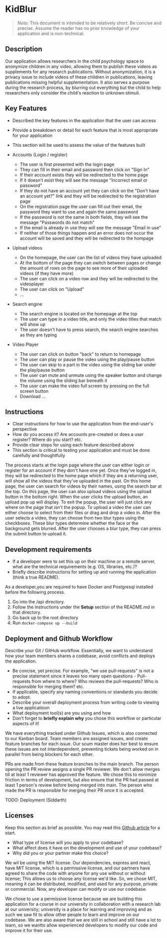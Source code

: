 # KidBlur

> _Note:_ This document is intended to be relatively short. Be concise and precise. Assume the reader has no prior knowledge of your application and is non-technical. 

## Description 

Our application allows researchers in the child psychology space to anonymize children in any video, allowing them to publish these videos as supplements for any research publications. Without anonymization, it is a privacy issue to include videos of these children in publications, leaving publications missing helpful supplementation. It also serves a purpose during the research process, by blurring out everything but the child to help researchers only consider the child's reaction to unknown stimuli.


## Key Features
 * Described the key features in the application that the user can access
 * Provide a breakdown or detail for each feature that is most appropriate for your application
 * This section will be used to assess the value of the features built

*  Accounts (Login / register)
    * The user is first presented with the login page
    * They can fill in their email and password then click on "Sign In"
    * If their account exists they will be redirected to the home page 
    * If it doesn't exist they will see the message "Incorrect email or password"
    * If they do not have an account yet they can click on the "Don't have an account yet?" link and they will be redirected to the registration page
    * On the registration page the user can fill out their email, the password they want to use and again the same password
    * If the password is not the same in both fields, they will see the message "Passwords do not match"
    * If the email is already in use they will see the message "Email in use"
    * If neither of those things happen and an error does not occur the account will be saved and they will be redirected to the hompage
*  Upload videos
    * On the homepage, the user can the list of videos they have uploaded
    * At the bottom of the page they can switch between pages or change the amount of rows on the page to see more of their uploaded videos (if they have more)
    * The user can click on a video row and they will be redirected to the videoplayer
    * The user can click on "Upload" 
    *  ...
*  Search engine 
    * The search engine is located on the homepage at the top
    * The user can type in a video title, and only the video titles that match will show up
    * The user doesn't have to press search, the search engine searches as they are typing
*  Video Player
    * The user can click on button "back" to return to homepage
    * The user can play or pause the video using the play/pause button
    * The user can skip to a part in the video using the sliding bar under the play/pause button
    * The user can mute and unmute using the speaker button and change the volume using the sliding bar beneath it 
    * The user can make the video full screen by pressing on the full screen button
    * Download ...

## Instructions
 * Clear instructions for how to use the application from the end-user's perspective
 * How do you access it? Are accounts pre-created or does a user register? Where do you start? etc. 
 * Provide clear steps for using each feature described above
 * This section is critical to testing your application and must be done carefully and thoughtfully

The process starts at the login page where the user can either login or register for an account if they don't have one yet. Once they've logged in, they will be redirected to the home page which if they are a returning user, will show all the videos that they've uploaded in the past. On this home page, the user can search for videos by their names, using the search bar at the top. On this page, the user can also upload videos using the upload button in the bottom right. When the user clicks the upload button, an upload pop up will display. To exit the popup, the user will just click any where on the page that isn't the popup. To upload a video the user can either choose to select from their files or drag and drop a video in. After the user selects a video, they can choose from two blur types using the checkboxes. These blur types determine whether the face or the background gets blurred. After the user chooses a blur type, they can press the submit button to upload it. 
 
 ## Development requirements
 * If a developer were to set this up on their machine or a remote server, what are the technical requirements (e.g. OS, libraries, etc.)?
 * Briefly describe instructions for setting up and running the application (think a true README).

As a developer,you are required to have Docker and Postgresql installed before the following process.

1. Go into the /api directory.
2. Follow the instructions under the **Setup** section of the README.md in that directory.
3. Go back up to the root directory
4. Run `docker-compose up --build`
 
 ## Deployment and Github Workflow

Describe your Git / GitHub workflow. Essentially, we want to understand how your team members shares a codebase, avoid conflicts and deploys the application.

 * Be concise, yet precise. For example, "we use pull-requests" is not a precise statement since it leaves too many open questions - Pull-requests from where to where? Who reviews the pull-requests? Who is responsible for merging them? etc.
 * If applicable, specify any naming conventions or standards you decide to adopt.
 * Describe your overall deployment process from writing code to viewing a live applicatioon
 * What deployment tool(s) are you using and how
 * Don't forget to **briefly explain why** you chose this workflow or particular aspects of it!

We have everything tracked under Github Issues, which is also connected to our Kanban board. Team members are assigned issues, and create feature branches for each issue. Our scum master does her best to ensure these issues are not interdependent, preventing tickets being worked on in parallel from being blockers for each other. 

PRs are made from these feature branches to the main branch. The person opening the PR review assigns a single PR reviewer. We don't allow merges till at least 1 reviewer has approved the feature. We chose this to minimize friction in terms of development, but also ensure that the PR had passed at least 1 person's review before being merged into main. The person who made the PR is responsible for merging their PR once it is accepted.

TODO: Deployment (Siddarth)

 ## Licenses 

 Keep this section as brief as possible. You may read this [Github article](https://help.github.com/en/github/creating-cloning-and-archiving-repositories/licensing-a-repository) for a start.

 * What type of license will you apply to your codebase?
 * What affect does it have on the development and use of your codebase?
 * Why did you or your partner make this choice?
 
 We wil be using the MIT license. Our dependencies, express and react, have MIT license, which is a permissive license, and our partners have agreed to share the code with anyone for any use without or without license; This allows us to choose any license we'd like. So, we chose MIT, meaning it can be distributed, modified, and used for any purpose, private or commercial. Now, any developer can modify or use our codebase. 
 
 We chose to use a permissive license because we are building this application for a course in our university in collaboration with a research lab at our university; university is a place for learning and improving and as such we saw fit to allow other people to learn and improve on our codebase. We are also aware that we are still in school and still have a lot to learn, so we wantto allow experienced developers to modify our code and improve it for their use.
